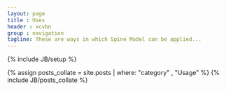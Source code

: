 ```yaml
---
layout: page
title : Uses
header : xcvbn
group : navigation
tagline: These are ways in which Spine Model can be applied...
---
```

{% include JB/setup %}

{% assign posts_collate = site.posts | where: "category" , "Usage" %}
{% include JB/posts_collate %}
